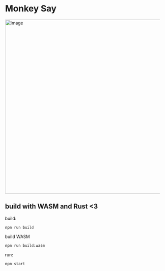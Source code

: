 # Monkey Say

<img width="565" alt="image" src="https://user-images.githubusercontent.com/53557912/209566005-461d5cb7-d1e8-43ea-8e49-13cd73c5c0b0.png">

## build with WASM and Rust <3

build:
```
npm run build
```

build WASM 
```
npm run build:wasm
```

run: 
```
npm start
```
